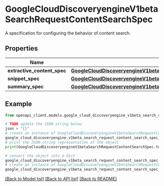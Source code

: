 # GoogleCloudDiscoveryengineV1betaSearchRequestContentSearchSpec

A specification for configuring the behavior of content search.

## Properties

Name | Type | Description | Notes
------------ | ------------- | ------------- | -------------
**extractive_content_spec** | [**GoogleCloudDiscoveryengineV1betaSearchRequestContentSearchSpecExtractiveContentSpec**](GoogleCloudDiscoveryengineV1betaSearchRequestContentSearchSpecExtractiveContentSpec.md) |  | [optional] 
**snippet_spec** | [**GoogleCloudDiscoveryengineV1betaSearchRequestContentSearchSpecSnippetSpec**](GoogleCloudDiscoveryengineV1betaSearchRequestContentSearchSpecSnippetSpec.md) |  | [optional] 
**summary_spec** | [**GoogleCloudDiscoveryengineV1betaSearchRequestContentSearchSpecSummarySpec**](GoogleCloudDiscoveryengineV1betaSearchRequestContentSearchSpecSummarySpec.md) |  | [optional] 

## Example

```python
from openapi_client.models.google_cloud_discoveryengine_v1beta_search_request_content_search_spec import GoogleCloudDiscoveryengineV1betaSearchRequestContentSearchSpec

# TODO update the JSON string below
json = "{}"
# create an instance of GoogleCloudDiscoveryengineV1betaSearchRequestContentSearchSpec from a JSON string
google_cloud_discoveryengine_v1beta_search_request_content_search_spec_instance = GoogleCloudDiscoveryengineV1betaSearchRequestContentSearchSpec.from_json(json)
# print the JSON string representation of the object
print(GoogleCloudDiscoveryengineV1betaSearchRequestContentSearchSpec.to_json())

# convert the object into a dict
google_cloud_discoveryengine_v1beta_search_request_content_search_spec_dict = google_cloud_discoveryengine_v1beta_search_request_content_search_spec_instance.to_dict()
# create an instance of GoogleCloudDiscoveryengineV1betaSearchRequestContentSearchSpec from a dict
google_cloud_discoveryengine_v1beta_search_request_content_search_spec_from_dict = GoogleCloudDiscoveryengineV1betaSearchRequestContentSearchSpec.from_dict(google_cloud_discoveryengine_v1beta_search_request_content_search_spec_dict)
```
[[Back to Model list]](../README.md#documentation-for-models) [[Back to API list]](../README.md#documentation-for-api-endpoints) [[Back to README]](../README.md)


